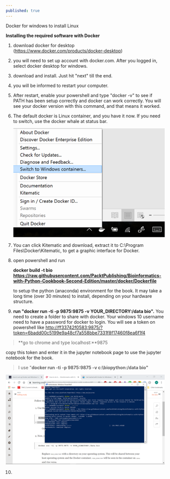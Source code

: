 ```yaml
---
published: true
---
```

Docker for windows to install Linux

**Installing the required software with Docker**

1.  download docker for desktop
    (<https://www.docker.com/products/docker-desktop>)

2.  you will need to set up account with docker.com. After you logged
    in, select docker desktop for windows.

3.  download and install. Just hit "next" till the end.

4.  you will be informed to restart your computer.

5.  After restart, enable your powershell and type "docker -v" to see if
    PATH has been setup correctly and docker can work correctly. You
    will see your docker version with this command, and that means it
    worked.

6.  The default docker is Linux container, and you have it now. If you
    need to switch, use the docker whale at status bar.

    ![status bar docker](image1.png)


7.  You can click Kitematic and download, extract it to C:\\Program
    Files\\Docker\\Kitematic, to get a graphic interface for Docker.

8.  open powershell and run

    **docker build -t bio
    https://raw.githubusercontent.com/PacktPublishing/Bioinformatics-with-Python-Cookbook-Second-Edition/master/docker/Dockerfile**

    to setup the python (anaconda) environment for the book. It may take
    a long time (over 30 minutes) to install, depending on your hardware
    structure.

9.  **run "docker run -ti -p 9875:9875 -v YOUR\_DIRECTORY:/data bio".**
    You need to create a folder to share with docker. Your windows 10
    username need to have a password for docker to login. You will see a
    token on powershell like
    <http://ff33742f0583:9875/?token=6badd00c5199e9a48cf7a558bbe7331f8f17460f8ea6f1f4>

> **go to chrome and type localhost:**9875

copy this token and enter it in the jupyter notebook page to use the
jupyter notebook for the book.

> I use "**docker run -ti -p 9875:9875 -v c:\\biopython:/data bio"**

![image2.png](image2.png)


10.
